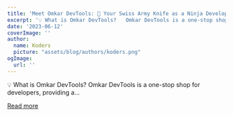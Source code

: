 ```yaml
---
title: 'Meet Omkar DevTools: 🚀 Your Swiss Army Knife as a Ninja Developer ✨'
excerpt: '💡 What is Omkar DevTools?   Omkar DevTools is a one-stop shop for developers, providing a...'
date: '2023-06-12'
coverImage: ''
author:
  name: Koders
  picture: "assets/blog/authors/koders.png"
ogImage:
  url: ''
---
```


💡 What is Omkar DevTools?   Omkar DevTools is a one-stop shop for developers, providing a...

[Read more](https://dev.to/rajesh_singh_1989/meet-omkar-devtools-your-swiss-army-knife-as-a-ninja-developer-2ekb)
